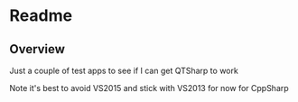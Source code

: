 # Readme

## Overview

Just a couple of test apps to see if I can get QTSharp to work

Note it's best to avoid VS2015 and stick with VS2013 for now for CppSharp
